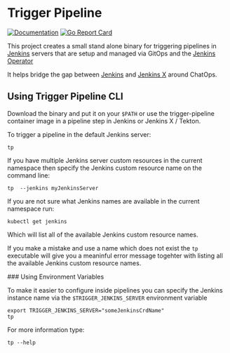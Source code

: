 # Trigger Pipeline

[![Documentation](https://godoc.org/github.com/jenkins-x-labs/trigger-pipeline?status.svg)](http://godoc.org/github.com/jenkins-x-labs/trigger-pipeline)
[![Go Report Card](https://goreportcard.com/badge/github.com/jenkins-x-labs/trigger-pipeline)](https://goreportcard.com/report/github.com/jenkins-x-labs/trigger-pipeline)

This project creates a small stand alone binary for triggering pipelines in [Jenkins](https://jenkins.io/) servers that are setup and managed via GitOps and the [Jenkins Operator](https://jenkinsci.github.io/kubernetes-operator/)

It helps bridge the gap between [Jenkins](https://jenkins.io/) and [Jenkins X](https://jenkins-x.io/) around ChatOps.


## Using Trigger Pipeline CLI

Download the binary and put it on your `$PATH` or use the trigger-pipeline container image in a pipeline step in Jenkins or Jenkins X / Tekton.

To trigger a pipeline in the default Jenkins server:

``` 
tp
```

If you have multiple Jenkins server custom resources in the current namespace then specify the Jenkins custom resource name on the command line:

``` 
tp  --jenkins myJenkinsServer
```

If you are not sure what Jenkins names are available in the current namespace run:

``` 
kubectl get jenkins
```

Which will list all of the available Jenkins custom resource names.

If you make a mistake and use a name which does not exist the `tp` executable will give you a meaninful error message togehter with listing all the available Jenkins custom resource names.


### Using Environment Variables

To make it easier to configure inside pipelines you can specify the Jenkins instance name via the `$TRIGGER_JENKINS_SERVER` environment variable

```   
export TRIGGER_JENKINS_SERVER="someJenkinsCrdName"
tp
```
 
For more information type: 

``` 
tp --help
```